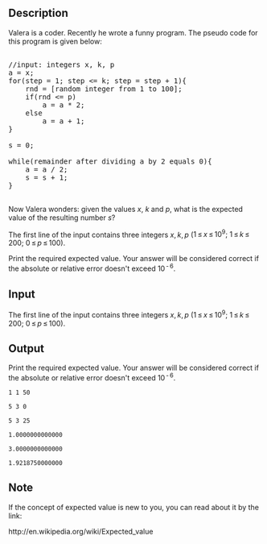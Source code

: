 ## Description

<div><p>Valera is a coder. Recently he wrote a funny program. The pseudo code for this program is given below:</p><pre class="verbatim"><br>//input: integers x, k, p<br>a = x;<br>for(step = 1; step &lt;= k; step = step + 1){<br>    rnd = [random integer from 1 to 100];<br>    if(rnd &lt;= p)<br>        a = a * 2;<br>    else<br>        a = a + 1;<br>}<br><br>s = 0;<br><br>while(remainder after dividing a by 2 equals 0){<br>    a = a / 2;<br>    s = s + 1;<br>}<br><br></pre><p>Now Valera wonders: given the values <span class="tex-span"><i>x</i></span>, <span class="tex-span"><i>k</i></span> and <span class="tex-span"><i>p</i></span>, what is the expected value of the resulting number <span class="tex-span"><i>s</i></span>?</p></div><div class="input-specification"><p>The first line of the input contains three integers <span class="tex-span"><i>x</i>, <i>k</i>, <i>p</i></span> (<span class="tex-span">1 ≤ <i>x</i> ≤ 10<sup class="upper-index">9</sup>;&nbsp;1 ≤ <i>k</i> ≤ 200;&nbsp;0 ≤ <i>p</i> ≤ 100</span>).</p></div><div class="output-specification"><p>Print the required expected value. Your answer will be considered correct if the absolute or relative error doesn't exceed <span class="tex-span">10<sup class="upper-index"> - 6</sup></span>.</p></div>

## Input

<p>The first line of the input contains three integers <span class="tex-span"><i>x</i>, <i>k</i>, <i>p</i></span> (<span class="tex-span">1 ≤ <i>x</i> ≤ 10<sup class="upper-index">9</sup>;&nbsp;1 ≤ <i>k</i> ≤ 200;&nbsp;0 ≤ <i>p</i> ≤ 100</span>).</p>

## Output

<p>Print the required expected value. Your answer will be considered correct if the absolute or relative error doesn't exceed <span class="tex-span">10<sup class="upper-index"> - 6</sup></span>.</p>





```input1
1 1 50

```




```input2
5 3 0

```




```input3
5 3 25

```




```output1
1.0000000000000

```




```output2
3.0000000000000

```




```output3
1.9218750000000

```



## Note

<p>If the concept of expected value is new to you, you can read about it by the link: </p><p>http://en.wikipedia.org/wiki/Expected_value</p>
